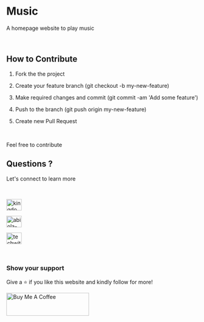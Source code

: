 # Music
 A homepage website to play music


<br>

 <h2>How to Contribute</h2>

<p>

1. Fork the the project<br>

2. Create your feature branch (git checkout -b my-new-feature)<br>

3. Make required changes and commit (git commit -am 'Add some feature')<br>

4. Push to the branch (git push origin my-new-feature)<br>

5. Create new Pull Request<br>

<br>

  Feel free to contribute

</p>

 


<h2>Questions ?</h2>

<p>Let's connect to learn more</p><br>

<p align="left">

<a href="https://twitter.com/kingdom2203" target="blank"><img align="center" src="https://raw.githubusercontent.com/rahuldkjain/github-profile-readme-generator/master/src/images/icons/Social/twitter.svg" alt="kingdom2203" height="30" width="40" /></a>

<a href="https://linkedin.com/in/abiola-john-oluwaseyi" target="blank"><img align="center" src="https://raw.githubusercontent.com/rahuldkjain/github-profile-readme-generator/master/src/images/icons/Social/linked-in-alt.svg" alt="abiola-john-oluwaseyi" height="30" width="40" /></a>

<a href="https://youtube.com/channel/UCi_H7JjGDI3E_opg7pjujWw" target="blank"><img align="center" src="https://raw.githubusercontent.com/rahuldkjain/github-profile-readme-generator/master/src/images/icons/Social/youtube.svg" alt="techwithkingdom" height="30" width="40" /></a></p>

<br>

 <h3>Show your support</h3>

Give a ⭐ if you like this website and kindly follow for more!

 

<a href="https://www.buymeacoffee.com/kdom2227U" target="_blank"><img src="https://cdn.buymeacoffee.com/buttons/v2/default-yellow.png" alt="Buy Me A Coffee" height= "60px" width= "217px" ></a>
